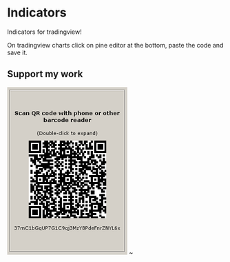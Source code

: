 # Indicators

Indicators for tradingview!

On tradingview charts click on pine editor at the bottom, paste the code and save it.

## Support my work

![alt text](https://github.com/InserirAquiNome/crypto/blob/master/static/image/donate.png "Logo Title Text 1")
~                                                                                                                   
